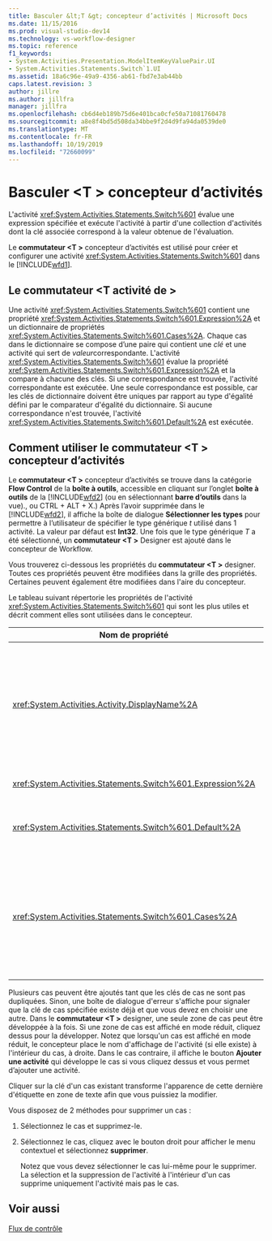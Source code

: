 ```yaml
---
title: Basculer &lt;T &gt; concepteur d’activités | Microsoft Docs
ms.date: 11/15/2016
ms.prod: visual-studio-dev14
ms.technology: vs-workflow-designer
ms.topic: reference
f1_keywords:
- System.Activities.Presentation.ModelItemKeyValuePair.UI
- System.Activities.Statements.Switch`1.UI
ms.assetid: 18a6c96e-49a9-4356-ab61-fbd7e3ab44bb
caps.latest.revision: 3
author: jillre
ms.author: jillfra
manager: jillfra
ms.openlocfilehash: cb6d4eb189b75d6e401bca0cfe50a71081760478
ms.sourcegitcommit: a8e8f4bd5d508da34bbe9f2d4d9fa94da0539de0
ms.translationtype: MT
ms.contentlocale: fr-FR
ms.lasthandoff: 10/19/2019
ms.locfileid: "72660099"
---
```

# <a name="switchlttgt-activity-designer"></a>Basculer &lt;T &gt; concepteur d’activités
L'activité <xref:System.Activities.Statements.Switch%601> évalue une expression spécifiée et exécute l'activité à partir d'une collection d'activités dont la clé associée correspond à la valeur obtenue de l'évaluation.

 Le **commutateur \<T >** concepteur d’activités est utilisé pour créer et configurer une activité <xref:System.Activities.Statements.Switch%601> dans le [!INCLUDE[wfd1](../includes/wfd1-md.md)].

## <a name="the-switchtactivity"></a>Le commutateur \<T activité de >
 Une activité <xref:System.Activities.Statements.Switch%601> contient une propriété <xref:System.Activities.Statements.Switch%601.Expression%2A> et un dictionnaire de propriétés <xref:System.Activities.Statements.Switch%601.Cases%2A>. Chaque cas dans le dictionnaire se compose d’une paire qui contient une *clé* et une activité qui sert de *valeur*correspondante. L'activité <xref:System.Activities.Statements.Switch%601> évalue la propriété <xref:System.Activities.Statements.Switch%601.Expression%2A> et la compare à chacune des clés. Si une correspondance est trouvée, l'activité correspondante est exécutée. Une seule correspondance est possible, car les clés de dictionnaire doivent être uniques par rapport au type d'égalité défini par le comparateur d'égalité du dictionnaire. Si aucune correspondance n'est trouvée, l'activité <xref:System.Activities.Statements.Switch%601.Default%2A> est exécutée.

## <a name="how-to-use-the-switcht-activity-designer"></a>Comment utiliser le commutateur \<T > concepteur d’activités
 Le **commutateur \<T >** concepteur d’activités se trouve dans la catégorie **Flow Control** de la **boîte à outils**, accessible en cliquant sur l’onglet **boîte à outils** de la [!INCLUDE[wfd2](../includes/wfd2-md.md)] (ou en sélectionnant **barre d’outils** dans la vue)., ou CTRL + ALT + X.) Après l’avoir supprimée dans le [!INCLUDE[wfd2](../includes/wfd2-md.md)], il affiche la boîte de dialogue **Sélectionner les types** pour permettre à l’utilisateur de spécifier le type générique *t* utilisé dans 1 activité. La valeur par défaut est **Int32**. Une fois que le type générique *T* a été sélectionné, un **commutateur \<T >** Designer est ajouté dans le concepteur de Workflow.

 Vous trouverez ci-dessous les propriétés du **commutateur \<T >** designer. Toutes ces propriétés peuvent être modifiées dans la grille des propriétés. Certaines peuvent également être modifiées dans l'aire du concepteur.

 Le tableau suivant répertorie les propriétés de l'activité <xref:System.Activities.Statements.Switch%601> qui sont les plus utiles et décrit comment elles sont utilisées dans le concepteur.

|Nom de propriété|Obligatoire|Utilisation|
|-------------------|--------------|-----------|
|<xref:System.Activities.Activity.DisplayName%2A>|False|Spécifie le nom convivial du concepteur d'activités <xref:System.Activities.Statements.Switch%601>. La valeur par défaut est commutateur \<Int32 >. La valeur peut être modifiée dans la fenêtre **Propriétés** ou directement dans l’en-tête du concepteur.<br /><br /> Bien que la propriété <xref:System.Activities.Activity.DisplayName%2A> ne soit pas strictement obligatoire, il est recommandé d'en utiliser une.|
|<xref:System.Activities.Statements.Switch%601.Expression%2A>|True|Spécifie l'expression à comparer aux clés dans la collection de cas pour déterminer le cas à exécuter.|
|<xref:System.Activities.Statements.Switch%601.Default%2A>||Spécifie l'activité exécutée si aucune correspondance n'est trouvée. Cliquez sur le bouton **Ajouter une activité** dans le concepteur pour ouvrir la zone **par défaut** dans laquelle l’activité peut être supprimée.|
|<xref:System.Activities.Statements.Switch%601.Cases%2A>||Spécifie les cas à évaluer. Pour ajouter un cas, cliquez sur le bouton **Ajouter un nouveau cas** en bas du **commutateur \<T >** designer. Le bouton se transforme en zone de texte (zone de liste déroulante si le type générique est sélectionné lors de l’ajout du commutateur \<T > est une chaîne ou une énumération). Après l’ajout d’une clé dans la zone **valeur de cas** , la zone de cas se développe et une activité peut être supprimée là où le texte d’indication « déposer l’activité ici » pour définir la logique d’exécution du cas.|

 Plusieurs cas peuvent être ajoutés tant que les clés de cas ne sont pas dupliquées. Sinon, une boîte de dialogue d'erreur s'affiche pour signaler que la clé de cas spécifiée existe déjà et que vous devez en choisir une autre. Dans le **commutateur \<T >** designer, une seule zone de cas peut être développée à la fois. Si une zone de cas est affiché en mode réduit, cliquez dessus pour la développer. Notez que lorsqu'un cas est affiché en mode réduit, le concepteur place le nom d'affichage de l'activité (si elle existe) à l'intérieur du cas, à droite. Dans le cas contraire, il affiche le bouton **Ajouter une activité** qui développe le cas si vous cliquez dessus et vous permet d’ajouter une activité.

 Cliquer sur la clé d'un cas existant transforme l'apparence de cette dernière d'étiquette en zone de texte afin que vous puissiez la modifier.

 Vous disposez de 2 méthodes pour supprimer un cas :

1. Sélectionnez le cas et supprimez-le.

2. Sélectionnez le cas, cliquez avec le bouton droit pour afficher le menu contextuel et sélectionnez **supprimer**.

   Notez que vous devez sélectionner le cas lui-même pour le supprimer. La sélection et la suppression de l'activité à l'intérieur d'un cas supprime uniquement l'activité mais pas le cas.

## <a name="see-also"></a>Voir aussi
 [Flux de contrôle](../workflow-designer/control-flow-activity-designers.md)